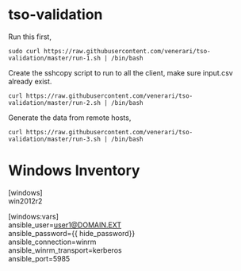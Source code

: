 # tso-validation


Run this first,

```
sudo curl https://raw.githubusercontent.com/venerari/tso-validation/master/run-1.sh | /bin/bash
```

Create the sshcopy script to run to all the client, make sure input.csv already exist.
```
curl https://raw.githubusercontent.com/venerari/tso-validation/master/run-2.sh | /bin/bash
```

Generate the data from remote hosts,
```
curl https://raw.githubusercontent.com/venerari/tso-validation/master/run-3.sh | /bin/bash
```

# Windows Inventory


[windows]<br>
win2012r2<br>

[windows:vars]<br>
ansible_user=user1@DOMAIN.EXT<br>
ansible_password={{ hide_password}}<br>
ansible_connection=winrm<br>
ansible_winrm_transport=kerberos<br>
ansible_port=5985<br>

